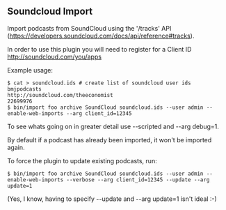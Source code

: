 ## Soundcloud Import

Import podcasts from SoundCloud using the '/tracks' API (https://developers.soundcloud.com/docs/api/reference#tracks).

In order to use this plugin you will need to register for a Client ID http://soundcloud.com/you/apps

Example usage:

```
$ cat > soundcloud.ids # create list of soundcloud user ids
bmjpodcasts
http://soundcloud.com/theeconomist
22699976
$ bin/import foo archive SoundCloud soundcloud.ids --user admin --enable-web-imports --arg client_id=12345
```

To see whats going on in greater detail use --scripted and --arg debug=1.

By default if a podcast has already been imported, it won't be imported again.

To force the plugin to update existing podcasts, run:

```
$ bin/import foo archive SoundCloud soundcloud.ids --user admin --enable-web-imports --verbose --arg client_id=12345 --update --arg update=1
```

(Yes, I know, having to specify --update and --arg update=1 isn't ideal :-)
